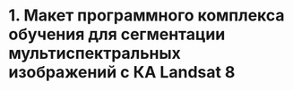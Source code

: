 <h1> 1. Макет программного комплекса обучения для сегментации мультиспектральных изображений  с КА Landsat 8 </h1>
